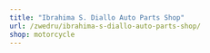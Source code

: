 ```yaml
---
title: "Ibrahima S. Diallo Auto Parts Shop"
url: /zwedru/ibrahima-s-diallo-auto-parts-shop/
shop: motorcycle
---
```

